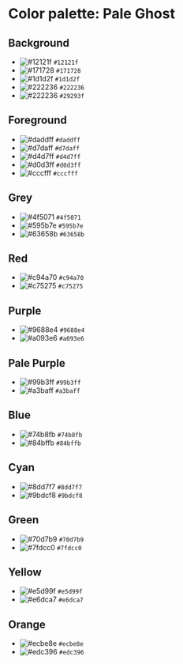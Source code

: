 # Color palette: Pale Ghost

## Background

- ![#12121f](https://placehold.co/15x15/12121f/12121f.png) `#12121f`
- ![#171728](https://placehold.co/15x15/171728/171728.png) `#171728`
- ![#1d1d2f](https://placehold.co/15x15/1d1d2f/1d1d2f.png) `#1d1d2f`
- ![#222236](https://placehold.co/15x15/222236/222236.png) `#222236`
- ![#222236](https://placehold.co/15x15/222236/222236.png) `#29293f`

## Foreground

- ![#daddff](https://placehold.co/15x15/daddff/daddff.png) `#daddff`
- ![#d7daff](https://placehold.co/15x15/d7daff/d7daff.png) `#d7daff`
- ![#d4d7ff](https://placehold.co/15x15/d4d7ff/d4d7ff.png) `#d4d7ff`
- ![#d0d3ff](https://placehold.co/15x15/d0d3ff/d0d3ff.png) `#d0d3ff`
- ![#cccfff](https://placehold.co/15x15/cccfff/cccfff.png) `#cccfff`

## Grey

- ![#4f5071](https://placehold.co/15x15/4f5071/4f5071.png) `#4f5071`
- ![#595b7e](https://placehold.co/15x15/595b7e/595b7e.png) `#595b7e`
- ![#63658b](https://placehold.co/15x15/63658b/63658b.png) `#63658b`

## Red

- ![#c94a70](https://placehold.co/15x15/de688a/de688a.png) `#c94a70`
- ![#c75275](https://placehold.co/15x15/da587d/da587d.png) `#c75275`

## Purple

- ![#9688e4](https://placehold.co/15x15/9792dd/9792dd.png) `#9688e4`
- ![#a093e6](https://placehold.co/15x15/8983d8/8983d8.png) `#a093e6`

## Pale Purple

- ![#99b3ff](https://placehold.co/15x15/9792dd/9792dd.png) `#99b3ff`
- ![#a3baff](https://placehold.co/15x15/8983d8/8983d8.png) `#a3baff`

## Blue

- ![#74b8fb](https://placehold.co/15x15/83a8ec/83a8ec.png) `#74b8fb`
- ![#84bffb](https://placehold.co/15x15/729ce9/729ce9.png) `#84bffb`

## Cyan

- ![#8dd7f7](https://placehold.co/15x15/89e6e4/89e6e4.png) `#8dd7f7`
- ![#9bdcf8](https://placehold.co/15x15/78e2e1/78e2e1.png) `#9bdcf8`

## Green

- ![#70d7b9](https://placehold.co/15x15/8fe0b4/8fe0b4.png) `#70d7b9`
- ![#7fdcc0](https://placehold.co/15x15/7fdca9/7fdca9.png) `#7fdcc0`

## Yellow

- ![#e5d99f](https://placehold.co/15x15/fdf5b0/fdf5b0.png) `#e5d99f`
- ![#e6dca7](https://placehold.co/15x15/fcf39c/fcf39c.png) `#e6dca7`

## Orange

- ![#ecbe8e](https://placehold.co/15x15/e7c188/e7c188.png) `#ecbe8e`
- ![#edc396](https://placehold.co/15x15/e3b878/e3b878.png) `#edc396`
